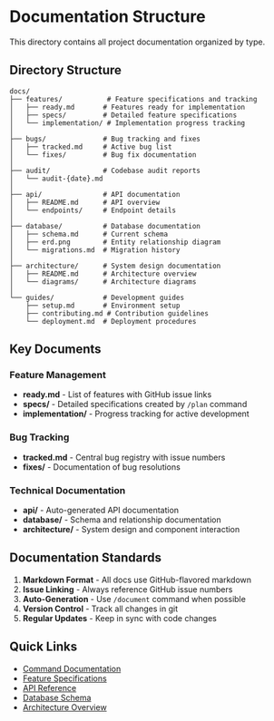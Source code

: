 # Documentation Structure

This directory contains all project documentation organized by type.

## Directory Structure

```
docs/
├── features/           # Feature specifications and tracking
│   ├── ready.md       # Features ready for implementation
│   ├── specs/         # Detailed feature specifications
│   └── implementation/ # Implementation progress tracking
│
├── bugs/              # Bug tracking and fixes
│   ├── tracked.md     # Active bug list
│   └── fixes/         # Bug fix documentation
│
├── audit/             # Codebase audit reports
│   └── audit-{date}.md
│
├── api/               # API documentation
│   ├── README.md      # API overview
│   └── endpoints/     # Endpoint details
│
├── database/          # Database documentation
│   ├── schema.md      # Current schema
│   ├── erd.png        # Entity relationship diagram
│   └── migrations.md  # Migration history
│
├── architecture/      # System design documentation
│   ├── README.md      # Architecture overview
│   └── diagrams/      # Architecture diagrams
│
└── guides/            # Development guides
    ├── setup.md       # Environment setup
    ├── contributing.md # Contribution guidelines
    └── deployment.md  # Deployment procedures
```

## Key Documents

### Feature Management
- **ready.md** - List of features with GitHub issue links
- **specs/** - Detailed specifications created by `/plan` command
- **implementation/** - Progress tracking for active development

### Bug Tracking
- **tracked.md** - Central bug registry with issue numbers
- **fixes/** - Documentation of bug resolutions

### Technical Documentation
- **api/** - Auto-generated API documentation
- **database/** - Schema and relationship documentation
- **architecture/** - System design and component interaction

## Documentation Standards

1. **Markdown Format** - All docs use GitHub-flavored markdown
2. **Issue Linking** - Always reference GitHub issue numbers
3. **Auto-Generation** - Use `/document` command when possible
4. **Version Control** - Track all changes in git
5. **Regular Updates** - Keep in sync with code changes

## Quick Links

- [Command Documentation](../commands/README.md)
- [Feature Specifications](./features/specs/)
- [API Reference](./api/README.md)
- [Database Schema](./database/schema.md)
- [Architecture Overview](./architecture/README.md)
